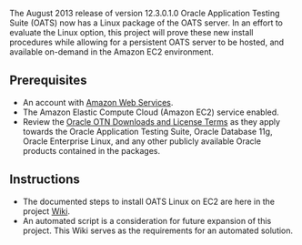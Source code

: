 The August 2013 release of version 12.3.0.1.0 Oracle Application Testing Suite (OATS) now has a Linux package of the OATS server. In an effort to evaluate the Linux option, this project will prove these new install procedures while allowing for a persistent OATS server to be hosted, and available on-demand in the Amazon EC2 environment.

## Prerequisites
* An account with [Amazon Web Services](http://aws.amazon.com/).
* The Amazon Elastic Compute Cloud (Amazon EC2) service enabled.
* Review the [Oracle OTN Downloads and License Terms](http://www.oracle.com/technetwork/indexes/downloads/index.html) 
as they apply towards the Oracle Application Testing Suite, Oracle Database 11g, Oracle Enterprise Linux, 
and any other publicly available Oracle products contained in the packages.

## Instructions
* The documented steps to install OATS Linux on EC2 are here in the project 
[Wiki](https://github.com/glennschler/oats-linux-ec2/wiki).
* An automated script is a consideration for future expansion of this project. 
This Wiki serves as the requirements for an automated solution.
